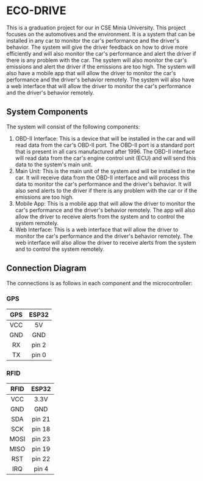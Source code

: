 # ECO-DRIVE
This is a graduation project for our in CSE Minia University. This project focuses on the automotives and the environment. It is a system that can be installed in any car to monitor the car's performance and the driver's behavior. The system will give the driver feedback on how to drive more efficiently and will also monitor the car's performance and alert the driver if there is any problem with the car. The system will also monitor the car's emissions and alert the driver if the emissions are too high. 
The system will also have a mobile app that will allow the driver to monitor the car's performance and the driver's behavior remotely.
The system will also have a web interface that will allow the driver to monitor the car's performance and the driver's behavior remotely.

## System Components
The system will consist of the following components:
1. OBD-II Interface: This is a device that will be installed in the car and will read data from the car's OBD-II port. The OBD-II port is a standard port that is present in all cars manufactured after 1996. The OBD-II interface will read data from the car's engine control unit (ECU) and will send this data to the system's main unit.
2. Main Unit: This is the main unit of the system and will be installed in the car. It will receive data from the OBD-II interface and will process this data to monitor the car's performance and the driver's behavior. It will also send alerts to the driver if there is any problem with the car or if the emissions are too high.
3. Mobile App: This is a mobile app that will allow the driver to monitor the car's performance and the driver's behavior remotely. The app will also allow the driver to receive alerts from the system and to control the system remotely.
4. Web Interface: This is a web interface that will allow the driver to monitor the car's performance and the driver's behavior remotely. The web interface will also allow the driver to receive alerts from the system and to control the system remotely.

## Connection Diagram
The connections is as follows in each component and the microcontroller:
### GPS

| GPS | ESP32 |
|:---:|:---:|
| VCC | 5V |
| GND | GND |
| RX | pin 2 |
| TX | pin 0 |


### RFID


| RFID |  ESP32  |
|:----:|:-------:|
| VCC  |   3.3V  |
| GND  |   GND   |
|  SDA | pin 21  |
|  SCK | pin 18  |
| MOSI | pin 23  |
| MISO | pin 19  |
|  RST | pin 22  |
|  IRQ | pin 4   |



